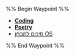 
%% Begin Waypoint %%
- **[Coding](./Coding/Coding.md)**
- **[Poetry](./Poetry/Poetry.md)**
- [סיכום למבחן OS](./%D7%A1%D7%99%D7%9B%D7%95%D7%9D%20%D7%9C%D7%9E%D7%91%D7%97%D7%9F%20OS.md)

%% End Waypoint %%